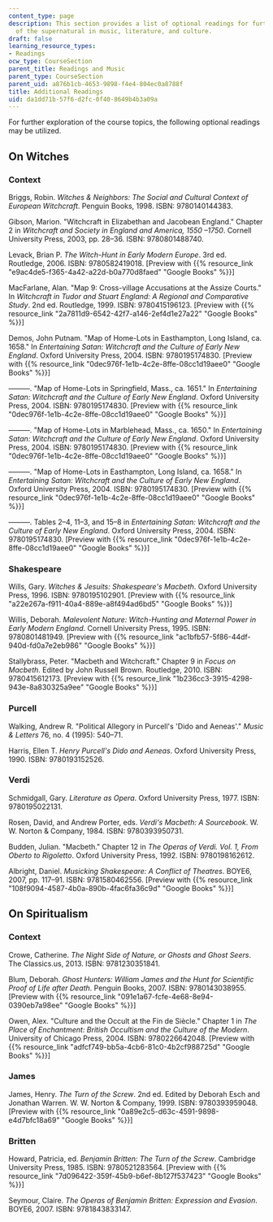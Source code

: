 ```yaml
---
content_type: page
description: This section provides a list of optional readings for further exploration
  of the supernatural in music, literature, and culture.
draft: false
learning_resource_types:
- Readings
ocw_type: CourseSection
parent_title: Readings and Music
parent_type: CourseSection
parent_uid: a876b1cb-4653-9898-f4e4-804ec0a8788f
title: Additional Readings
uid: da1dd71b-57f6-d2fc-0f40-8649b4b3a09a
---
```

For further exploration of the course topics, the following optional readings may be utilized.

## On Witches

### Context

Briggs, Robin. *Witches & Neighbors: The Social and Cultural Context of European Witchcraft*. Penguin Books, 1998. ISBN: 9780140144383.

Gibson, Marion. "Witchcraft in Elizabethan and Jacobean England." Chapter 2 in *Witchcraft and Society in England and America, 1550 –1750*. Cornell University Press, 2003, pp. 28–36. ISBN: 9780801488740.

Levack, Brian P. *The Witch-Hunt in Early Modern Europe*. 3rd ed. Routledge, 2006. ISBN: 9780582419018. \[Preview with {{% resource_link "e9ac4de5-f365-4a42-a22d-b0a770d8faed" "Google Books" %}}\]

MacFarlane, Alan. "Map 9: Cross-village Accusations at the Assize Courts." In *Witchcraft in Tudor and Stuart England: A Regional and Comparative Study*. 2nd ed. Routledge, 1999. ISBN: 9780415196123. \[Preview with {{% resource_link "2a7811d9-6542-42f7-a146-2ef4d1e27a22" "Google Books" %}}\]

Demos, John Putnam. "Map of Home-Lots in Easthampton, Long Island, ca. 1658." In *Entertaining Satan: Witchcraft and the Culture of Early New England*. Oxford University Press, 2004. ISBN: 9780195174830. \[Preview with {{% resource_link "0dec976f-1e1b-4c2e-8ffe-08cc1d19aee0" "Google Books" %}}\]

———. "Map of Home-Lots in Springfield, Mass., ca. 1651." In *Entertaining Satan: Witchcraft and the Culture of Early New England*. Oxford University Press, 2004. ISBN: 9780195174830. \[Preview with {{% resource_link "0dec976f-1e1b-4c2e-8ffe-08cc1d19aee0" "Google Books" %}}\]

———. "Map of Home-Lots in Marblehead, Mass., ca. 1650." In *Entertaining Satan: Witchcraft and the Culture of Early New England*. Oxford University Press, 2004. ISBN: 9780195174830. \[Preview with {{% resource_link "0dec976f-1e1b-4c2e-8ffe-08cc1d19aee0" "Google Books" %}}\]

———. "Map of Home-Lots in Easthampton, Long Island, ca. 1658." In *Entertaining Satan: Witchcraft and the Culture of Early New England*. Oxford University Press, 2004. ISBN: 9780195174830. \[Preview with {{% resource_link "0dec976f-1e1b-4c2e-8ffe-08cc1d19aee0" "Google Books" %}}\]

———. Tables 2–4, 11–3, and 15–8 in *Entertaining Satan: Witchcraft and the Culture of Early New England*. Oxford University Press, 2004. ISBN: 9780195174830. \[Preview with {{% resource_link "0dec976f-1e1b-4c2e-8ffe-08cc1d19aee0" "Google Books" %}}\]

### Shakespeare

Wills, Gary. *Witches & Jesuits: Shakespeare's Macbeth*. Oxford University Press, 1996. ISBN: 9780195102901. \[Preview with {{% resource_link "a22e267a-f911-40a4-889e-a8f494ad6bd5" "Google Books" %}}\]

Willis, Deborah. *Malevolent Nature: Witch-Hunting and Maternal Power in Early Modern England*. Cornell University Press, 1995. ISBN: 9780801481949. \[Preview with {{% resource_link "ac1bfb57-5f86-44df-940d-fd0a7e2eb986" "Google Books" %}}\]

Stallybrass, Peter. "Macbeth and Witchcraft." Chapter 9 in *Focus on Macbeth*. Edited by John Russell Brown. Routledge, 2010. ISBN: 9780415612173. \[Preview with {{% resource_link "1b236cc3-3915-4298-943e-8a830325a9ee" "Google Books" %}}\]

### Purcell

Walking, Andrew R. "Political Allegory in Purcell's 'Dido and Aeneas'." *Music & Letters* 76, no. 4 (1995): 540–71.

Harris, Ellen T. *Henry Purcell's Dido and Aeneas*. Oxford University Press, 1990. ISBN: 9780193152526.

### Verdi

Schmidgall, Gary. *Literature as Opera*. Oxford University Press, 1977. ISBN: 9780195022131.

Rosen, David, and Andrew Porter, eds. *Verdi's Macbeth: A Sourcebook*. W. W. Norton & Company, 1984. ISBN: 9780393950731.

Budden, Julian. "Macbeth." Chapter 12 in *The Operas of Verdi. Vol. 1, From Oberto to Rigoletto*. Oxford University Press, 1992. ISBN: 9780198162612.

Albright, Daniel. *Musicking Shakespeare: A Conflict of Theatres*. BOYE6, 2007, pp. 117–91. ISBN: 9781580462556. \[Preview with {{% resource_link "108f9094-4587-4b0a-890b-4fac6fa36c9d" "Google Books" %}}\]

## On Spiritualism

### Context

Crowe, Catherine. *The Night Side of Nature, or Ghosts and Ghost Seers*. The Classics.us, 2013. ISBN: 9781230351841.

Blum, Deborah. *Ghost Hunters: William James and the Hunt for Scientific Proof of Life after Death*. Penguin Books, 2007. ISBN: 9780143038955. \[Preview with {{% resource_link "091e1a67-fcfe-4e68-8e94-0390eb7a98ee" "Google Books" %}}\]

Owen, Alex. "Culture and the Occult at the Fin de Siècle." Chapter 1 in *The Place of Enchantment: British Occultism and the Culture of the Modern*. University of Chicago Press, 2004. ISBN: 9780226642048. \[Preview with {{% resource_link "adfcf749-bb5a-4cb6-81c0-4b2cf988725d" "Google Books" %}}\]

### James

James, Henry. *The Turn of the Screw*. 2nd ed. Edited by Deborah Esch and Jonathan Warren. W. W. Norton & Company, 1999. ISBN: 9780393959048. \[Preview with {{% resource_link "0a89e2c5-d63c-4591-9898-e4d7bfc18a69" "Google Books" %}}\]

### Britten

Howard, Patricia, ed. *Benjamin Britten: The Turn of the Screw*. Cambridge University Press, 1985. ISBN: 9780521283564. \[Preview with {{% resource_link "7d096422-359f-45b9-b6ef-8b127f537423" "Google Books" %}}\]

Seymour, Claire. *The Operas of Benjamin Britten: Expression and Evasion*. BOYE6, 2007. ISBN: 9781843833147.